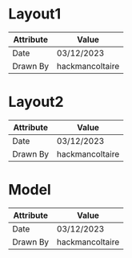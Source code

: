 # Layout1
| Attribute | Value |
| ---  | ---     |
| Date | 03/12/2023 |
| Drawn By | hackmancoltaire |
# Layout2
| Attribute | Value |
| ---  | ---     |
| Date | 03/12/2023 |
| Drawn By | hackmancoltaire |
# Model
| Attribute | Value |
| ---  | ---     |
| Date | 03/12/2023 |
| Drawn By | hackmancoltaire |

